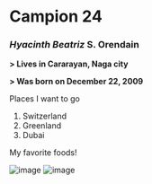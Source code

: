 # Campion 24
### *Hyacinth Beatriz* S. Orendain
**> Lives in Cararayan, Naga city**

**> Was born on December 22, 2009**

Places I want to go
1. Switzerland 
2. Greenland
3. Dubai

My favorite foods!


![image](https://github.com/user-attachments/assets/f15baac7-7cdf-4007-b4f1-342f194bbe0c)
![image](https://github.com/user-attachments/assets/b52c731f-0a06-4057-a1a2-a0c47fbcede6)





